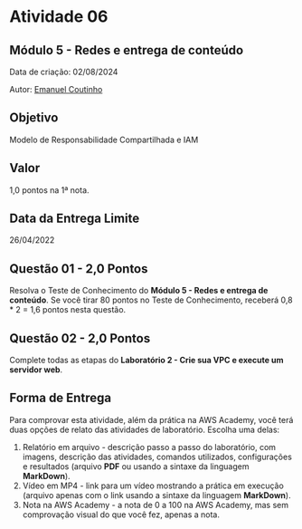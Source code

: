 # Atividade 06

## Módulo 5 - Redes e entrega de conteúdo

Data de criação: 02/08/2024

Autor: [Emanuel Coutinho](https://github.com/emanuelcoutinho)

## Objetivo
Modelo de Responsabilidade Compartilhada e IAM

## Valor
1,0 pontos na 1ª nota.

## Data da Entrega Limite
26/04/2022

## Questão 01 - 2,0 Pontos
Resolva o Teste de Conhecimento do **Módulo 5 - Redes e entrega de conteúdo**. Se você tirar 80 pontos no Teste de Conhecimento, receberá 0,8 * 2 = 1,6 pontos nesta questão.

## Questão 02 - 2,0 Pontos
Complete todas as etapas do **Laboratório 2 - Crie sua VPC e execute um servidor web**.

## Forma de Entrega

Para comprovar esta atividade, além da prática na AWS Academy, você terá duas opções de relato das atividades de laboratório. Escolha uma delas:

1. Relatório em arquivo - descrição passo a passo do laboratório, com imagens, descrição das atividades, comandos utilizados, configurações e resultados (arquivo **PDF** ou usando a sintaxe da linguagem **MarkDown**).
2. Vídeo em MP4 - link para um vídeo mostrando a prática em execução (arquivo apenas com o link usando a sintaxe da linguagem **MarkDown**).
3. Nota na AWS Academy - a nota de 0 a 100 na AWS Academy, mas sem comprovação visual do que você fez, apenas a nota. 

